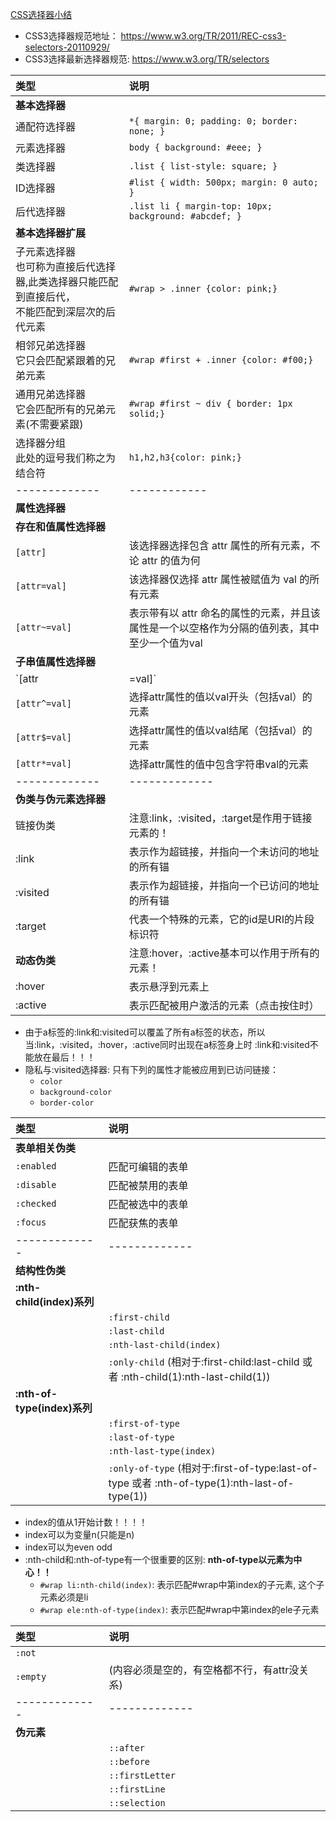 [CSS选择器小结](#top)

- CSS3选择器规范地址：	   https://www.w3.org/TR/2011/REC-css3-selectors-20110929/
- CSS3选择最新选择器规范:  https://www.w3.org/TR/selectors  
	
| 类型|说明|
| :------------- | :------------- |
|**基本选择器**|  |
|通配符选择器|`*{ margin: 0; padding: 0; border: none; }`|
|元素选择器|`body { background: #eee; }`|
|类选择器|`.list { list-style: square; }`|
|ID选择器|`#list { width: 500px; margin: 0 auto; }`|
|后代选择器|`.list li { margin-top: 10px; background: #abcdef; }`|
|**基本选择器扩展**||
|子元素选择器<br>也可称为直接后代选择器,此类选择器只能匹配到直接后代，<br>不能匹配到深层次的后代元素|`#wrap > .inner {color: pink;}`|
|相邻兄弟选择器<br>它只会匹配紧跟着的兄弟元素|`#wrap #first + .inner {color: #f00;}`|
|通用兄弟选择器<br>它会匹配所有的兄弟元素(不需要紧跟)|`#wrap #first ~ div { border: 1px solid;}`|
|选择器分组<br>此处的逗号我们称之为结合符|`h1,h2,h3{color: pink;}`|
|------------- | ------------ |
|**属性选择器**|| 
|**存在和值属性选择器**||
|`[attr]`|该选择器选择包含 attr 属性的所有元素，不论 attr 的值为何|
|`[attr=val]`|该选择器仅选择 attr 属性被赋值为 val 的所有元素|
|`[attr~=val]`|表示带有以 attr 命名的属性的元素，并且该属性是一个以空格作为分隔的值列表，其中至少一个值为val|
|**子串值属性选择器**||
|`[attr|=val]`|选择attr属性的值是val（包括val）或以val-开头的元素|
|`[attr^=val]`|选择attr属性的值以val开头（包括val）的元素|
|`[attr$=val]`|选择attr属性的值以val结尾（包括val）的元素|
|`[attr*=val]`|选择attr属性的值中包含字符串val的元素|
|------------- |------------- |  
|**伪类与伪元素选择器**||
|链接伪类|注意:link，:visited，:target是作用于链接元素的！|
|:link|表示作为超链接，并指向一个未访问的地址的所有锚|
|:visited|表示作为超链接，并指向一个已访问的地址的所有锚|
|:target|代表一个特殊的元素，它的id是URI的片段标识符|
|**动态伪类**|注意:hover，:active基本可以作用于所有的元素！|
|:hover|表示悬浮到元素上|
|:active|表示匹配被用户激活的元素（点击按住时）|

- 由于a标签的:link和:visited可以覆盖了所有a标签的状态，所以当:link，:visited，:hover，:active同时出现在a标签身上时 :link和:visited不能放在最后！！！
- 隐私与:visited选择器: 只有下列的属性才能被应用到已访问链接：
  - `color`
  - `background-color`
  - `border-color`

| 类型|说明|
| :------------- | :------------- |
|**表单相关伪类**||
|`:enabled`|匹配可编辑的表单|
|`:disable`|匹配被禁用的表单|
|`:checked`|匹配被选中的表单|
|`:focus	`|匹配获焦的表单|
|------------- |------------- |
|**结构性伪类**||				
|**:nth-child(index)系列**||		
||`:first-child`|
||`:last-child`|
||`:nth-last-child(index)`|
||`:only-child`	(相对于:first-child:last-child 或者 :nth-child(1):nth-last-child(1))|
|**:nth-of-type(index)系列**||
||`:first-of-type`|
||`:last-of-type`|
||`:nth-last-type(index)`|
||`:only-of-type`	(相对于:first-of-type:last-of-type 或者 :nth-of-type(1):nth-last-of-type(1))|

- index的值从1开始计数！！！！
- index可以为变量n(只能是n)
- index可以为even odd
- :nth-child和:nth-of-type有一个很重要的区别: **nth-of-type以元素为中心！！**
  - `#wrap li:nth-child(index)`:  表示匹配#wrap中第index的子元素, 这个子元素必须是li
  - `#wrap ele:nth-of-type(index)`:  表示匹配#wrap中第index的ele子元素

| 类型|说明|
| :------------- | :------------- |
|`:not`|	|
|`:empty`|(内容必须是空的，有空格都不行，有attr没关系)|
|------------- |------------- |
|**伪元素**||
||`::after`|
||`::before`|
||`::firstLetter`|
||`::firstLine`|
||`::selection`|
